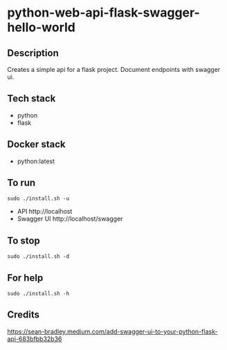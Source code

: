 # python-web-api-flask-swagger-hello-world

## Description
Creates a simple api for a flask project.
Document endpoints with swagger ui.

## Tech stack
- python
- flask

## Docker stack
- python:latest

## To run
`sudo ./install.sh -u`
- API http://localhost
- Swagger UI http://localhost/swagger

## To stop
`sudo ./install.sh -d`

## For help
`sudo ./install.sh -h`

## Credits
https://sean-bradley.medium.com/add-swagger-ui-to-your-python-flask-api-683bfbb32b36
